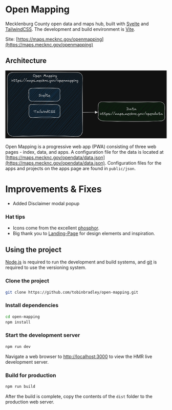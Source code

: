 # Open Mapping


Mecklenburg County open data and maps hub, built with [Svelte](https://svelte.dev/) and [TailwindCSS](https://tailwindcss.com/). The development and build environment is [Vite](https://vitejs.dev/).

Site: [https://maps.mecknc.gov/openmapping](https://maps.mecknc.gov/openmapping)

## Architecture

![Architecture](./Architecture.png)

Open Mapping is a progressive web app (PWA) consisting of three web pages - index, data, and apps. A configuration file for the data is located at [https://maps.mecknc.gov/opendata/data.json](https://maps.mecknc.gov/opendata/data.json). Configuration files for the apps and projects on the apps page are found in `public/json`.


# Improvements & Fixes
- Added Disclaimer modal popup


### Hat tips

* Icons come from the excellent [phosphor](https://phosphoricons.com/).
* Big thank you to [Landing-Page](https://github.com/tailwindtoolbox/Landing-Page) for design elements and inspiration.


## Using the project

[Node.js](https://nodejs.org/en) is required to run the development and build systems, and [git](https://git-scm.com/) is required to use the versioning system.

### Clone the project
```bash
git clone https://github.com/tobinbradley/open-mapping.git
```

### Install dependencies
```bash
cd open-mapping
npm install
```

### Start the development server
```bash
npm run dev
```

Navigate a web browser to [http://localhost:3000](http://localhost:3000) to view the HMR live development server.

### Build for production
```bash
npm run build
```

After the build is complete, copy the contents of the `dist` folder to the production web server.

